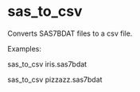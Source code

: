 sas_to_csv
==========

Converts SAS7BDAT files to a csv file.

Examples:

sas_to_csv iris.sas7bdat

sas_to_csv pizzazz.sas7bdat